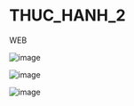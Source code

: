 # THUC_HANH_2
WEB

![image](https://github.com/user-attachments/assets/0060e26e-7c31-4075-84fb-c3d979e7bb1b)

![image](https://github.com/user-attachments/assets/4a1ad9be-7b44-43fc-98f8-e9ddd17ae6fd)

![image](https://github.com/user-attachments/assets/ed9e59d8-0cbd-4306-a2fd-a7236fae51ad)
